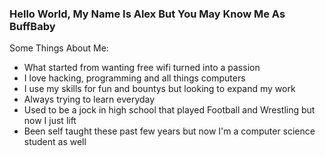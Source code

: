 ### Hello World, My Name Is Alex But You May Know Me As BuffBaby

Some Things About Me:
- What started from wanting free wifi turned into a passion
- I love hacking, programming and all things computers
- I use my skills for fun and bountys but looking to expand my work
- Always trying to learn everyday
- Used to be a jock in high school that played Football and Wrestling but now I just lift
- Been self taught these past few years but now I'm a computer science student as well

